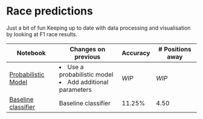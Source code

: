 # Race predictions
Just a bit of fun
Keeping up to date with data processing and visualisation by looking at F1 race results.

| Notebook | Changes on previous | Accuracy | # Positions away |
| ----- | ----- | ----- | ----- |
| [Probabilistic Model](./race_predictions_v2.ipynb) |  <uk><li>Use a probabilistic model </li><li>Add additional parameters</li></ul>| *WIP* | *WIP* |
| [Baseline classifier](./race_predictions.ipynb) | Baseline classifier | 11.25% | 4.50 | 